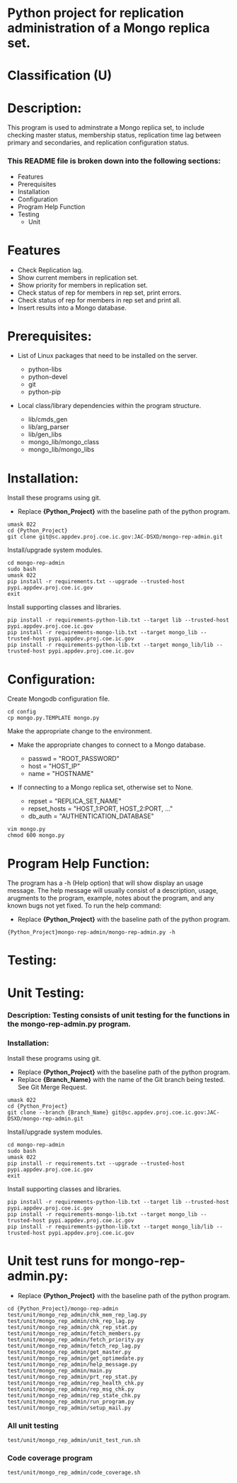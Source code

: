 # Python project for replication administration of a Mongo replica set.
# Classification (U)

# Description:
  This program is used to adminstrate a Mongo replica set, to include checking master status, membership status, replication time lag between primary and secondaries, and replication configuration status.


###  This README file is broken down into the following sections:
  * Features
  * Prerequisites
  * Installation
  * Configuration
  * Program Help Function
  * Testing
    - Unit


# Features
  * Check Replication lag.
  * Show current members in replication set.
  * Show priority for members in replication set.
  * Check status of rep for members in rep set, print errors.
  * Check status of rep for members in rep set and print all.
  * Insert results into a Mongo database.

# Prerequisites:

  * List of Linux packages that need to be installed on the server.
    - python-libs
    - python-devel
    - git
    - python-pip

  * Local class/library dependencies within the program structure.
    - lib/cmds_gen
    - lib/arg_parser
    - lib/gen_libs
    - mongo_lib/mongo_class
    - mongo_lib/mongo_libs


# Installation:

Install these programs using git.
  * Replace **{Python_Project}** with the baseline path of the python program.

```
umask 022
cd {Python_Project}
git clone git@sc.appdev.proj.coe.ic.gov:JAC-DSXD/mongo-rep-admin.git
```

Install/upgrade system modules.

```
cd mongo-rep-admin
sudo bash
umask 022
pip install -r requirements.txt --upgrade --trusted-host pypi.appdev.proj.coe.ic.gov
exit
```

Install supporting classes and libraries.

```
pip install -r requirements-python-lib.txt --target lib --trusted-host pypi.appdev.proj.coe.ic.gov
pip install -r requirements-mongo-lib.txt --target mongo_lib --trusted-host pypi.appdev.proj.coe.ic.gov
pip install -r requirements-python-lib.txt --target mongo_lib/lib --trusted-host pypi.appdev.proj.coe.ic.gov
```

# Configuration:

Create Mongodb configuration file.

```
cd config
cp mongo.py.TEMPLATE mongo.py
```

Make the appropriate change to the environment.
  * Make the appropriate changes to connect to a Mongo database.
    - passwd = "ROOT_PASSWORD"
    - host = "HOST_IP"
    - name = "HOSTNAME"

  * If connecting to a Mongo replica set, otherwise set to None.
    - repset = "REPLICA_SET_NAME"
    - repset_hosts = "HOST_1:PORT, HOST_2:PORT, ..."
    - db_auth = "AUTHENTICATION_DATABASE"

```
vim mongo.py
chmod 600 mongo.py
```


# Program Help Function:

  The program has a -h (Help option) that will show display an usage message.  The help message will usually consist of a description, usage, arugments to the program, example, notes about the program, and any known bugs not yet fixed.  To run the help command:
  * Replace **{Python_Project}** with the baseline path of the python program.

```
{Python_Project}mongo-rep-admin/mongo-rep-admin.py -h
```


# Testing:

# Unit Testing:

### Description: Testing consists of unit testing for the functions in the mongo-rep-admin.py program.

### Installation:

Install these programs using git.
  * Replace **{Python_Project}** with the baseline path of the python program.
  * Replace **{Branch_Name}** with the name of the Git branch being tested.  See Git Merge Request.

```
umask 022
cd {Python_Project}
git clone --branch {Branch_Name} git@sc.appdev.proj.coe.ic.gov:JAC-DSXD/mongo-rep-admin.git
```

Install/upgrade system modules.

```
cd mongo-rep-admin
sudo bash
umask 022
pip install -r requirements.txt --upgrade --trusted-host pypi.appdev.proj.coe.ic.gov
exit
```

Install supporting classes and libraries.

```
pip install -r requirements-python-lib.txt --target lib --trusted-host pypi.appdev.proj.coe.ic.gov
pip install -r requirements-mongo-lib.txt --target mongo_lib --trusted-host pypi.appdev.proj.coe.ic.gov
pip install -r requirements-python-lib.txt --target mongo_lib/lib --trusted-host pypi.appdev.proj.coe.ic.gov
```


# Unit test runs for mongo-rep-admin.py:
  * Replace **{Python_Project}** with the baseline path of the python program.

```
cd {Python_Project}/mongo-rep-admin
test/unit/mongo_rep_admin/chk_mem_rep_lag.py
test/unit/mongo_rep_admin/chk_rep_lag.py
test/unit/mongo_rep_admin/chk_rep_stat.py
test/unit/mongo_rep_admin/fetch_members.py
test/unit/mongo_rep_admin/fetch_priority.py
test/unit/mongo_rep_admin/fetch_rep_lag.py
test/unit/mongo_rep_admin/get_master.py
test/unit/mongo_rep_admin/get_optimedate.py
test/unit/mongo_rep_admin/help_message.py
test/unit/mongo_rep_admin/main.py
test/unit/mongo_rep_admin/prt_rep_stat.py
test/unit/mongo_rep_admin/rep_health_chk.py
test/unit/mongo_rep_admin/rep_msg_chk.py
test/unit/mongo_rep_admin/rep_state_chk.py
test/unit/mongo_rep_admin/run_program.py
test/unit/mongo_rep_admin/setup_mail.py
```

### All unit testing
```
test/unit/mongo_rep_admin/unit_test_run.sh
```

### Code coverage program
```
test/unit/mongo_rep_admin/code_coverage.sh
```
